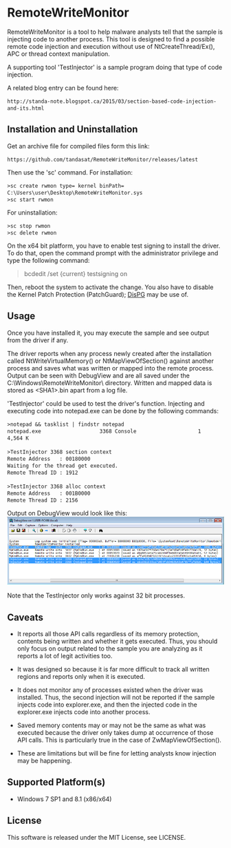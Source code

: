 RemoteWriteMonitor
===================

RemoteWriteMonitor is a tool to help malware analysts tell that the sample is
injecting code to another process. This tool is designed to find a possible
remote code injection and execution without use of NtCreateThread/Ex(), APC or 
thread context manipulation.

A supporting tool 'TestInjector' is a sample program doing that type of code
injection.

A related blog entry can be found here:

    http://standa-note.blogspot.ca/2015/03/section-based-code-injection-and-its.html


Installation and Uninstallation
--------------------------------

Get an archive file for compiled files form this link:

    https://github.com/tandasat/RemoteWriteMonitor/releases/latest

Then use the 'sc' command. For installation:

    >sc create rwmon type= kernel binPath= C:\Users\user\Desktop\RemoteWriteMonitor.sys
    >sc start rwmon

For uninstallation:

    >sc stop rwmon
    >sc delete rwmon
    
On the x64 bit platform, you have to enable test signing to install the driver.
To do that, open the command prompt with the administrator privilege and type 
the following command:

   >bcdedit /set {current} testsigning on
    
Then, reboot the system to activate the change. You also have to disable the 
Kernel Patch Protection (PatchGuard); [DisPG](https://github.com/tandasat/PgResarch/tree/master/DisPG)
may be use of.


Usage
------

Once you have installed it, you may execute the sample and see output from the
driver if any.

The driver reports when any process newly created after the installation called
NtWriteVirtualMemory() or NtMapViewOfSection() against another process and saves
what was written or mapped into the remote process. Output can be seen with 
DebugView and are all saved under the C:\Windows\RemoteWriteMonitor\ 
directory. Written and mapped data is stored as \<SHA1\>.bin apart from a log file.

'TestInjector' could be used to test the driver's function. Injecting and executing 
code into notepad.exe can be done by the following commands:

    >notepad && tasklist | findstr notepad
    notepad.exe                   3368 Console                    1      4,564 K

    >TestInjector 3368 section context
    Remote Address   : 00180000
    Waiting for the thread get executed.
    Remote Thread ID : 1912

    >TestInjector 3368 alloc context
    Remote Address   : 001B0000
    Remote Thread ID : 2156

Output on DebugView would look like this:
![DebugView](/img/injector.png)

Note that the TestInjector only works against 32 bit processes.


Caveats
--------

- It reports all those API calls regardless of its memory protection, contents
being written and whether it gets executed. Thus, you should only focus on
output related to the sample you are analyzing as it reports a lot of legit
activities too.

 - It was designed so because it is far more difficult to track all written
regions and reports only when it is executed.

- It does not monitor any of processes existed when the driver was installed.
Thus, the second injection will not be reported if the sample injects code
into explorer.exe, and then the injected code in the explorer.exe injects
code into another process.

- Saved memory contents may or may not be the same as what was executed because
the driver only takes dump at occurrence of those API calls. This is particularly true
in the case of ZwMapViewOfSection().

 - These are limitations but will be fine for letting analysts know injection
may be happening.


Supported Platform(s)
----------------------
- Windows 7 SP1 and 8.1 (x86/x64)


License
-----------------
This software is released under the MIT License, see LICENSE.
